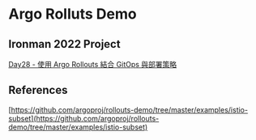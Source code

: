 # Argo Rolluts Demo

## Ironman 2022 Project

[Day28 - 使用 Argo Rollouts 結合 GitOps 與部署策略
](https://ithelp.ithome.com.tw/articles/10305646)


## References

[https://github.com/argoproj/rollouts-demo/tree/master/examples/istio-subset](https://github.com/argoproj/rollouts-demo/tree/master/examples/istio-subset)
